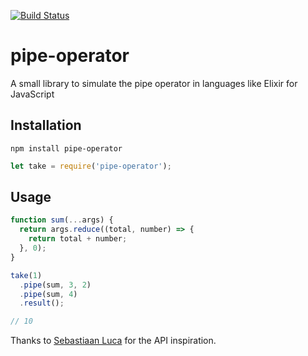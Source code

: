 [![Build Status](https://travis-ci.org/skaterdav85/pipe-operator.svg?branch=master)](https://travis-ci.org/skaterdav85/pipe-operator)

# pipe-operator

A small library to simulate the pipe operator in languages like Elixir for JavaScript

## Installation

```
npm install pipe-operator
```

```js
let take = require('pipe-operator');
```

## Usage

```js
function sum(...args) {
  return args.reduce((total, number) => {
    return total + number;
  }, 0);
}

take(1)
  .pipe(sum, 3, 2)
  .pipe(sum, 4)
  .result();

// 10
```

Thanks to [Sebastiaan Luca](https://blog.sebastiaanluca.com/enabling-php-method-chaining-with-a-makeshift-pipe-operator) for the API inspiration.
